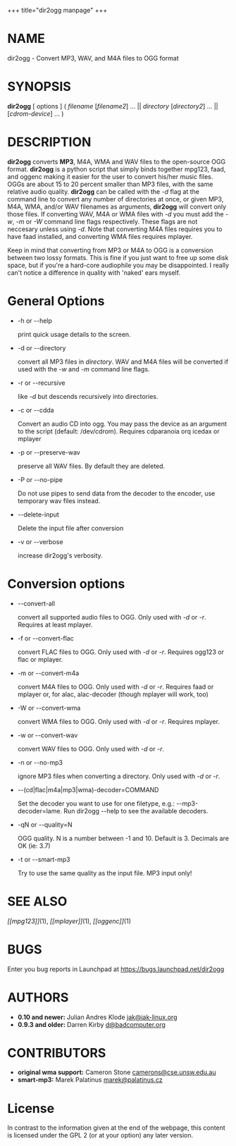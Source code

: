 +++
title="dir2ogg manpage"
+++
# NAME

dir2ogg - Convert MP3, WAV, and M4A files to OGG format

# SYNOPSIS

__dir2ogg__ [ options ] ( _filename_ [_filename2_] ... || _directory_ [_directory2_] ... || [_cdrom-device_] ... )

# DESCRIPTION

__dir2ogg__ converts __MP3__, M4A, WMA and WAV files to the open-source OGG format.
__dir2ogg__ is a python script that simply binds together mpg123, faad, and oggenc making it easier for the user to convert his/her music files.
OGGs are about 15 to 20 percent smaller than MP3 files, with the same relative audio quality.
__dir2ogg__ can be called with the _-d_ flag at the command line to convert any number of directories at once, or given MP3, M4A, WMA,
and/or WAV filenames as arguments, __dir2ogg__ will convert only those files. If converting WAV, M4A or WMA files with _-d_ you must add
the _-w_, _-m_ or _-W_ command line flags respectively. These flags are not neccesary unless using _-d_.
Note that converting M4A files requires you to have faad installed, and converting WMA files requires mplayer.

Keep in mind that converting from MP3 or M4A to OGG is a conversion between two lossy formats. This is fine if you just want to free up some disk space, but if you're a hard-core audiophile you may be disappointed. I really can't notice a difference in quality with 'naked' ears myself.

# General Options

* -h or --help

  print quick usage details to the screen.

* -d or --directory

  convert all MP3 files in _directory_. WAV and M4A files will be converted if used with the _-w_ and _-m_ command line flags.

* -r or --recursive

  like _-d_ but descends recursively into directories.


* -c or --cdda

  Convert an audio CD into ogg. You may pass the device as an argument to the script (default: /dev/cdrom). Requires cdparanoia orq icedax or mplayer


* -p or --preserve-wav

  preserve all WAV files. By default they are deleted.

* -P or --no-pipe

  Do not use pipes to send data from the decoder to the encoder, use temporary wav files instead.

* --delete-input

  Delete the input file after conversion


* -v or --verbose

  increase dir2ogg's verbosity.

# Conversion options

* --convert-all

  convert all supported audio files to OGG. Only used with _-d_ or _-r_. Requires at least mplayer.

* -f or --convert-flac

  convert FLAC files to OGG. Only used with _-d_ or _-r_. Requires ogg123 or flac or mplayer.

* -m or --convert-m4a

  convert M4A files to OGG. Only used with _-d_ or _-r_. Requires faad or mplayer or, for alac, alac-decoder (though mplayer will work, too)

* -W or --convert-wma

  convert WMA files to OGG. Only used with _-d_ or _-r_. Requires mplayer.

* -w or --convert-wav

  convert WAV files to OGG. Only used with _-d_ or _-r_.

* -n or --no-mp3

  ignore MP3 files when converting a directory. Only used with _-d_ or _-r_.

* --(cd|flac|m4a|mp3|wma)-decoder=COMMAND

  Set the decoder you want to use for one filetype, e.g.: --mp3-decoder=lame.
  Run dir2ogg --help to see the available decoders.

* -qN or --quality=N

  OGG quality. N is a number between -1 and 10. Default is 3. Decimals are OK (ie: 3.7)

* -t or --smart-mp3

  Try to use the same quality as the input file. MP3 input only!

# SEE ALSO

_[[mpg123]]_(1),  _[[mplayer]]_(1), _[[oggenc]]_(1)

# BUGS

Enter you bug reports in Launchpad at <https://bugs.launchpad.net/dir2ogg>

# AUTHORS

* __0.10 and newer:__  Julian Andres Klode <jak@jak-linux.org>
* __0.9.3 and older:__ Darren Kirby <d@badcomputer.org>

# CONTRIBUTORS

* __original wma support:__ Cameron Stone <camerons@cse.unsw.edu.au>
* __smart-mp3:__ Marek Palatinus <marek@palatinus.cz>

# License

In contrast to the information given at the end of the webpage, this content
is licensed under the GPL 2 (or at your option) any later version.
